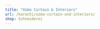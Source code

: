 ```yaml
---
title: "Uzma Curtain & Interiors"
url: /karachi/uzma-curtain-und-interiors/
shop: Schneiderei
---
```

